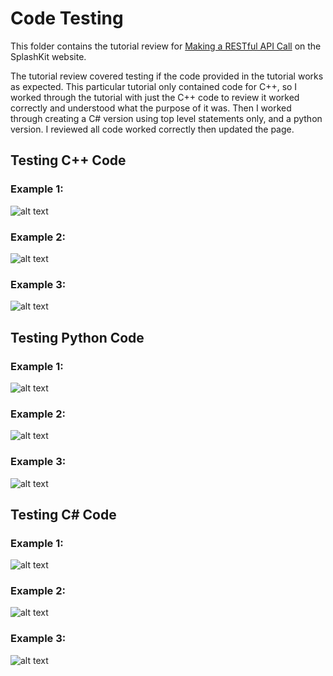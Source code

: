# Code Testing

This folder contains the tutorial review for [Making a RESTful API Call](https://splashkit.io/guides/networking/2-restful-api-call/) on the SplashKit website.

The tutorial review covered testing if the code provided in the tutorial works as expected. This particular tutorial only contained code for C++, so I worked through the tutorial with just the C++ code to review it worked correctly and understood what the purpose of it was. Then I worked through creating a C# version using top level statements only, and a python version. I reviewed all code worked correctly then updated the page.

## Testing C++ Code

### Example 1:

![alt text](images/1-ex1-cpp.png)

### Example 2:

![alt text](images/2-ex2-cpp.png)

### Example 3:

![alt text](images/3-ex3-cpp.png)

## Testing Python Code

### Example 1:

![alt text](images/4-ex1-python.png)

### Example 2:

![alt text](images/5-ex2-python.png)

### Example 3:

![alt text](images/6-ex3-python.png)

## Testing C# Code

### Example 1:

![alt text](images/7-ex1-csharp.png)

### Example 2:

![alt text](images/8-ex2-csharp.png)

### Example 3:

![alt text](images/9-ex3-csharp.png)
